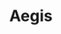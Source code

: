 ---
layout: term
title: 'Aegis'
name: aegis
description: "Correspond à un SHVR mais en amélioré (voir <a href=\"#sh\">SH</a> et <a href=\"#vr\">VR</a>)."
---